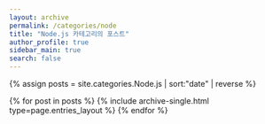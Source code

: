 ```yaml
---
layout: archive
permalink: /categories/node
title: "Node.js 카테고리의 포스트"
author_profile: true
sidebar_main: true
search: false
---
```


{% assign posts = site.categories.Node.js | sort:"date" | reverse %}

{% for post in posts %}
{% include archive-single.html type=page.entries_layout %}
{% endfor %}
